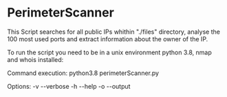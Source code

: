 # PerimeterScanner
This Script searches for all public IPs whithin "./files" directory, analyse the 100 most used ports and extract information about the owner of the IP.

To run the script you need to be in a unix environment python 3.8, nmap and whois installed:

Command execution:
python3.8 perimeterScanner.py

Options:
-v --verbose
-h --help
-o --output
